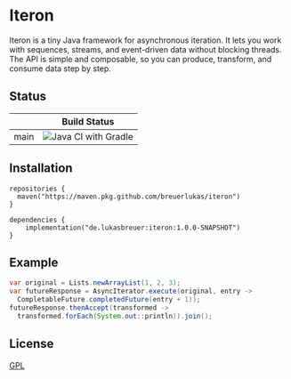 # Iteron

Iteron is a tiny Java framework for asynchronous iteration. It lets you work with sequences, streams, and event-driven data without blocking threads.
The API is simple and composable, so you can produce, transform, and consume data step by step.

## Status

|      | Build Status                                                                                         |
|------|------------------------------------------------------------------------------------------------------|
| main | ![Java CI with Gradle](https://github.com/breuerlukas/iteron/actions/workflows/gradle.yml/badge.svg) |

## Installation

```
repositories {
  maven("https://maven.pkg.github.com/breuerlukas/iteron")
}

dependencies {
    implementation("de.lukasbreuer:iteron:1.0.0-SNAPSHOT")
}
```

## Example

```java
var original = Lists.newArrayList(1, 2, 3);
var futureResponse = AsyncIterator.execute(original, entry ->
  CompletableFuture.completedFuture(entry + 1));
futureResponse.thenAccept(transformed ->
  transformed.forEach(System.out::println)).join();
```

## License

[GPL](https://github.com/breuerlukas/iteron/blob/main/LICENSE.md)